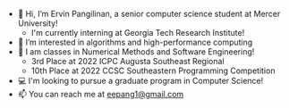 - 👋  Hi, I’m Ervin Pangilinan, a senior computer science student at Mercer University!
  -  I'm currently interning at Georgia Tech Research Institute!
- 👀  I’m interested in algorithms and high-performance computing
- 🌱  I am classes in Numerical Methods and Software Engineering!
  -  3rd Place at 2022 ICPC Augusta Southeast Regional 
  -  10th Place at 2022 CCSC Southeastern Programming Competition
- 💻  I'm looking to pursue a graduate program in Computer Science!
- 📫  You can reach me at eepang1@gmail.com

<!---
ervinp2002/ervinp2002 is a ✨ special ✨ repository because its `README.md` (this file) appears on your GitHub profile.
You can click the Preview link to take a look at your changes.
--->
